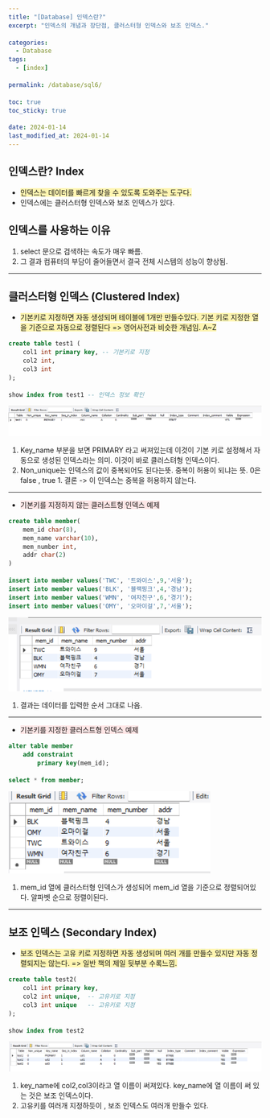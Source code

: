 ```yaml
---
title: "[Database] 인덱스란?"
excerpt: "인덱스의 개념과 장단점, 클러스터형 인덱스와 보조 인덱스."

categories:
  - Database
tags:
  - [index]

permalink: /database/sql6/

toc: true
toc_sticky: true

date: 2024-01-14
last_modified_at: 2024-01-14
---
```


## 인덱스란? Index 
* <span style="background-color:#fff5b1"> 인덱스는 데이터를 빠르게 찾을 수 있도록 도와주는 도구다. </span><br>
* 인덱스에는 클러스터형 인덱스와 보조 인덱스가 있다.

## 인덱스를 사용하는 이유
1. select 문으로 검색하는 속도가 매우 빠름.
2. 그 결과 컴퓨터의 부담이 줄어들면서 결국 전체 시스템의 성능이 향상됨.

---

## 클러스터형 인덱스 (Clustered Index)
* <span style="background-color:#fff5b1"> 기본키로 지정하면 자동 생성되며 테이블에 1개만 만들수있다. 기본 키로 지정한 열을 기준으로 자동으로 정렬된다 => 영어사전과 비슷한 개념임. A~Z </span><br>

```sql
create table test1 (
    col1 int primary key, -- 기본키로 지정
    col2 int,
    col3 int
);

show index from test1 -- 인덱스 정보 확인
```

![image description](/assets/images/index.png)<br>

1. Key_name 부분을 보면 PRIMARY 라고 써져있는데 이것이 기본 키로 설정해서 자동으로 생성된 인덱스라는 의미. 이것이 바로 클러스텨형 인덱스이다.
2. Non_unique는 인덱스의 값이 중복되어도 된다는뜻. 중복이 허용이 되냐는 뜻. 0은 false , true 1. 결론 -> 이 인덱스는 중복을 허용하지 않는다.


---

* <span style="background-color:#FFE6E6"> 기본키를 지정하지 않는 클러스트형 인덱스 예제 </span><br>

```sql
create table member(
    mem_id char(8),
    mem_name varchar(10),
    mem_number int,
    addr char(2)
)

insert into member values('TWC', '트와이스',9,'서울');
insert into member values('BLK', '블랙핑크',4,'경남');
insert into member values('WMN', '여자친구',6,'경기');
insert into member values('OMY', '오마이걸',7,'서울');

```

![image description](/assets/images/index2.png)<br>

1. 결과는 데이터를 입력한 순서 그대로 나옴.

---

* <span style="background-color:#FFE6E6"> 기본키를 지정한 클러스트형 인덱스 예제 </span><br>

```sql
alter table member
	add constraint
		primary key(mem_id);
        
select * from member;

```

![image description](/assets/images/index3.png)<br>

1. mem_id 열에 클러스터형 인덱스가 생성되어 mem_id 열을 기준으로 정렬되어있다. 알파벳 순으로 정렬이된다.

---

## 보조 인덱스 (Secondary Index)
* <span style="background-color:#fff5b1"> 보조 인덱스는 고유 키로 지정하면 자동 생성되며 여러 개를 만들수 있지만 자동 정렬되지는 않는다. => 일반 책의 제일 뒷부분 수록느낌.</span><br>

```sql
create table test2(
    col1 int primary key,
    col2 int unique,  -- 고유키로 지정
    col3 int unique   -- 고유키로 지정
);

show index from test2
```

![image description](/assets/images/index1.png)<br>

1. key_name에 col2,col3이라고 열 이름이 써져있다. key_name에 열 이름이 써 있는 것은 보조 인덱스이다.
2. 고유키를 여러개 지정하듯이 , 보조 인덱스도 여러개 만들수 있다.


